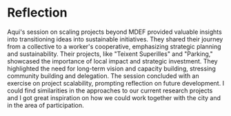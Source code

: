 # Reflection
Aqui's session on scaling projects beyond MDEF provided valuable insights into transitioning ideas into sustainable initiatives. They shared their journey from a collective to a worker's cooperative, emphasizing strategic planning and sustainability. Their projects, like "Teixent Superilles" and "Parking," showcased the importance of local impact and strategic investment. They highlighted the need for long-term vision and capacity building, stressing community building and delegation. The session concluded with an exercise on project scalability, prompting reflection on future development. I could find similarities in the approaches to our current research projects and I got great inspiration on how we could work together with the city and in the area of participation. 